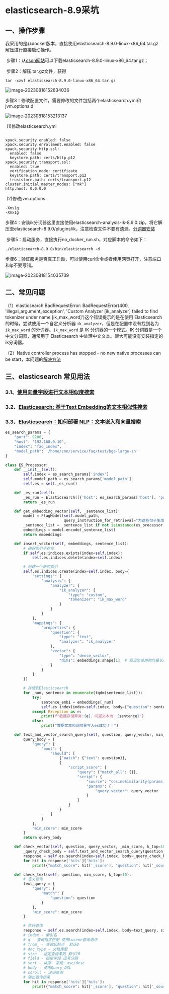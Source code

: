 # elasticsearch-8.9采坑

## 一、操作步骤

​		我采用的是非docker版本，直接使用elasticsearch-8.9.0-linux-x86_64.tar.gz 解压进行直接启动操作。

​		步骤1：从[csdn网站](https://download.csdn.net/download/h735004790/88152865)可以下载elasticsearch-8.9.0-linux-x86_64.tar.gz；

​		步骤2：解压.tar.gz文件，获得

```
tar -xzvf elasticsearch-8.9.0-linux-x86_64.tar.gz
```

![image-20230818152834036](./elasticsearch.assets/es操作.png)

​		步骤3：修改配置文件，需要修改的文件包括两个elasticsearch.yml和jvm.options.d

![image-20230818153213137](./elasticsearch.assets/配置文件修改.png)

​		(1)修改elasticsearch.yml 

```shell

xpack.security.enabled: false
xpack.security.enrollment.enabled: false
xpack.security.http.ssl:
  enabled: false
  keystore.path: certs/http.p12
xpack.security.transport.ssl:
  enabled: true
  verification_mode: certificate
  keystore.path: certs/transport.p12
  truststore.path: certs/transport.p12
cluster.initial_master_nodes: ["mk"]
http.host: 0.0.0.0

```

​		(2)修改jvm.options

```
-Xms1g
-Xmx1g
```

​		步骤4：安装ik分词器这里直接使用elasticsearch-analysis-ik-8.9.0.zip，将它解压至elasticsearch-8.9.0/plugins/ik，注意检查文件不要有遗漏。[分词器安装](https://blog.csdn.net/qq_39939541/article/details/131619209)

​		步骤5：启动服务，直接执行no_docker_run.sh，对应脚本的命令如下：

```
./elasticsearch-8.9.0/bin/elasticsearch -d
```

​		步骤6：验证服务是否真正启动，可以使用curl命令或者使用网页打开，注意端口和ip不要写错。

![image-20230818154035739](./elasticsearch.assets/验证es.png)

## 二、常见问题

（1）elasticsearch.BadRequestError: BadRequestError(400, 'illegal_argument_exception', 'Custom Analyzer [ik_analyzer] failed to find tokenizer under name [ik_max_word]')这个错误提示的是在使用 Elasticsearch 的时候，尝试使用一个自定义分析器 `ik_analyzer`，但是在配置中没有找到名为 `ik_max_word` 的分词器。`ik_max_word` 是 IK 分词器的一个模式。IK 分词器是一个中文分词器，通常用于 Elasticsearch 中处理中文文本。很大可能没有安装指定的ik分词器。

（2）Native controller process has stopped - no new native processes can be start，本问题的[解决方法](https://www.jianshu.com/p/376042ce0faf)



## 三、elasticsearch 常见用法

### 3.1、[使用向量字段进行文本相似度搜索](https://www.elastic.co/cn/blog/text-similarity-search-with-vectors-in-elasticsearch)

### 3.2、[Elasticsearch: 基于Text Embedding的文本相似性搜索](https://zhuanlan.zhihu.com/p/80737146)

### 3.3、[Elasticsearch：如何部署 NLP：文本嵌入和向量搜索](https://blog.csdn.net/UbuntuTouch/article/details/124920166)

```python
es_search_params = {
    "port": 9200,
    "host": '192.168.0.10',
    "index": "faq_index",
    "model_path": '/home/znn/service/faq/test/bge-large-zh'
}

class ES_Processor:
    def __init__(self):
        self.index = es_search_params['index']
        self.model_path = es_search_params['model_path']
        self.es = self._es_run()

    def _es_run(self):
        _es_run = Elasticsearch([{'host': es_search_params['host'], 'port': es_search_params['port']}])
        return _es_run

    def get_embedding_vector(self, _sentence_list):
        model = FlagModel(self.model_path,
                          query_instruction_for_retrieval="为这些句子生成表示以用于检索相关文章：")
        _sentence_list = _sentence_list if not isinstance(es_processor, str) else [_sentence_list]
        embeddings = model.encode(_sentence_list)
        return embeddings

    def insert_vector(self, embeddings, sentence_list):
        # 确保索引不存在
        if self.es.indices.exists(index=self.index):
            self.es.indices.delete(index=self.index)

        # 创建一个新的索引
        self.es.indices.create(index=self.index, body={
            "settings": {
                "analysis": {
                    "analyzer": {
                        "ik_analyzer": {
                            "type": "custom",
                            "tokenizer": "ik_max_word"
                        }
                    }
                }
            },
            "mappings": {
                "properties": {
                    "question": {
                        "type": "text",
                        "analyzer": "ik_analyzer"
                    },
                    "vector": {
                        "type": "dense_vector",
                        "dims": embeddings.shape[1]  # 假设您使用的向量长度为768
                    }
                }
            }
        })

        # 存储到Elasticsearch
        for _num, sentence in enumerate(tqdm(sentence_list)):
            try:
                sentence_emb1 = embeddings[_num]
                self.es.index(index=self.index, body={"question": sentence, "vector": sentence_emb1})
            except Exception as e:
                print(f"数据存储异常:{e}，问题文本为：{sentence}")
            else:
                print("数据文本和词向量写入es成功！！")

    def text_and_vector_search_query(self, question, query_vector, min_score):
        query_body = {
            "query": {
                "bool": {
                    "should": [
                        {"match": {"text": question}},
                        {
                            "script_score": {
                                "query": {"match_all": {}},
                                "script": {
                                    "source": "cosineSimilarity(params.query_vector, 'vector') + 1.0",
                                    "params": {
                                        "query_vector": query_vector
                                    }
                                }
                            }
                        }
                    ]
                }
            },
            "min_score": min_score
        }
        return query_body

    def check_vector(self, question, query_vector, _min_score, k_top=10):
        _query_check_body = self.text_and_vector_search_query(question, query_vector, _min_score)
        response = self.es.search(index=self.index, body=_query_check_body, size=k_top)
        for hit in response['hits']['hits']:
            print({"match_score": hit['_score'], "question": hit['_source']['question']})

    def check_text(self, question, min_score, k_top=10):
        # 定义查询
        text_query = {
            "query": {
                "match": {
                    "question": question
                }
            },
            "min_score": min_score
        }

        # 执行查询
        response = self.es.search(index=self.index, body=text_query, size=k_top)  # 替换your_index_name为你的索引名
        # index - 索引名
        # q - 查询指定匹配 使用Lucene查询语法
        # from_ - 查询起始点  默认0
        # doc_type - 文档类型
        # size - 指定查询条数 默认10
        # field - 指定字段 逗号分隔
        # sort - 排序  字段：asc/desc
        # body - 使用Query DSL
        # scroll - 滚动查询
        # 输出查询结果
        for hit in response['hits']['hits']:
            print({"match_score": hit['_score'], "question": hit['_source']['question']})
```

